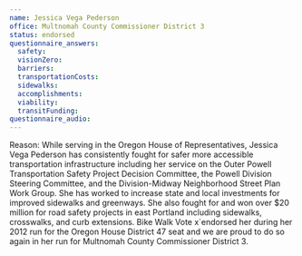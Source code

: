 ```yaml
---
name: Jessica Vega Pederson
office: Multnomah County Commissioner District 3
status: endorsed
questionnaire_answers:
  safety:
  visionZero:
  barriers:
  transportationCosts:
  sidewalks:
  accomplishments:
  viability:
  transitFunding:
questionnaire_audio:
---
```

Reason: While serving in the Oregon House of Representatives, Jessica Vega Pederson has consistently fought for safer more accessible transportation infrastructure including her service on the Outer Powell Transportation Safety Project Decision Committee, the Powell Division Steering Committee, and the Division-Midway Neighborhood Street Plan Work Group. She has worked to increase state and local investments for improved sidewalks and greenways. She also fought for and won over $20 million for road safety projects in east Portland including sidewalks, crosswalks, and curb extensions. Bike Walk Vote x`endorsed her during her 2012 run for the Oregon House District 47 seat and we are proud to do so again in her run for Multnomah County Commissioner District 3.  
